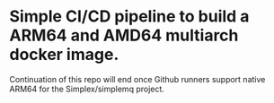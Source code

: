 # Simple CI/CD pipeline to build a ARM64 and AMD64 multiarch docker image.


Continuation of this repo will end once Github runners support native ARM64 for the Simplex/simplemq project.
